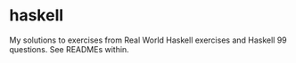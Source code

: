 haskell
=======

My solutions to exercises from Real World Haskell exercises and
Haskell 99 questions. See READMEs within.

